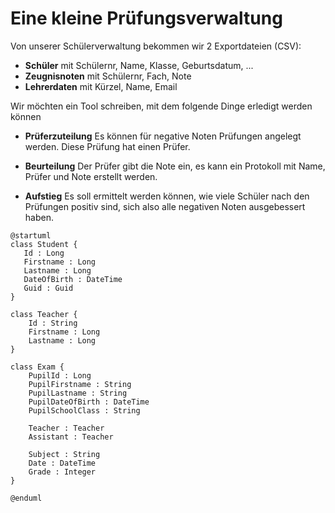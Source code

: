 # Eine kleine Prüfungsverwaltung

Von unserer Schülerverwaltung bekommen wir 2 Exportdateien (CSV):

- **Schüler** mit Schülernr, Name, Klasse, Geburtsdatum, ...
- **Zeugnisnoten** mit Schülernr, Fach, Note
- **Lehrerdaten** mit Kürzel, Name, Email

Wir möchten ein Tool schreiben, mit dem folgende
Dinge erledigt werden können

- **Prüferzuteilung** Es können für negative Noten Prüfungen angelegt werden. Diese Prüfung hat einen Prüfer.

- **Beurteilung** Der Prüfer gibt die Note ein, es kann ein Protokoll mit Name, Prüfer und Note erstellt werden.

- **Aufstieg** Es soll ermittelt werden können, wie viele Schüler nach den Prüfungen positiv sind, sich also alle negativen Noten ausgebessert haben.

```plantuml
@startuml
class Student {
   Id : Long
   Firstname : Long
   Lastname : Long
   DateOfBirth : DateTime
   Guid : Guid
}

class Teacher {
    Id : String
    Firstname : Long
    Lastname : Long    
}

class Exam {
    PupilId : Long
    PupilFirstname : String
    PupilLastname : String
    PupilDateOfBirth : DateTime
    PupilSchoolClass : String

    Teacher : Teacher
    Assistant : Teacher

    Subject : String
    Date : DateTime
    Grade : Integer
}

@enduml
```
